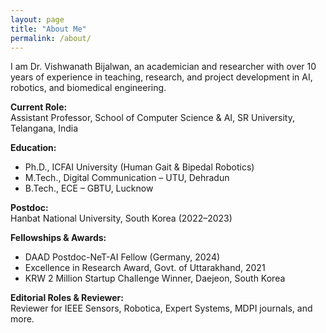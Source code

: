 ```yaml
---
layout: page
title: "About Me"
permalink: /about/
---
```


I am Dr. Vishwanath Bijalwan, an academician and researcher with over 10 years of experience in teaching, research, and project development in AI, robotics, and biomedical engineering.

**Current Role:**  
Assistant Professor, School of Computer Science & AI, SR University, Telangana, India

**Education:**  
- Ph.D., ICFAI University (Human Gait & Bipedal Robotics)  
- M.Tech., Digital Communication – UTU, Dehradun  
- B.Tech., ECE – GBTU, Lucknow  

**Postdoc:**  
Hanbat National University, South Korea (2022–2023)

**Fellowships & Awards:**  
- DAAD Postdoc-NeT-AI Fellow (Germany, 2024)  
- Excellence in Research Award, Govt. of Uttarakhand, 2021  
- KRW 2 Million Startup Challenge Winner, Daejeon, South Korea  

**Editorial Roles & Reviewer:**  
Reviewer for IEEE Sensors, Robotica, Expert Systems, MDPI journals, and more.
